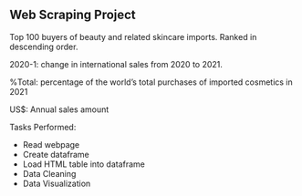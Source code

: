 ## Web Scraping Project
<p>Top 100 buyers of beauty and related skincare imports. Ranked in descending order.</p>
<p>2020-1: change in international sales from 2020 to 2021.</p>
<p>%Total: percentage of the world’s total purchases of imported cosmetics in 2021</p>
<p>US$: Annual sales amount</p>

Tasks Performed:
* Read webpage
* Create dataframe
* Load HTML table into dataframe
* Data Cleaning
* Data Visualization
